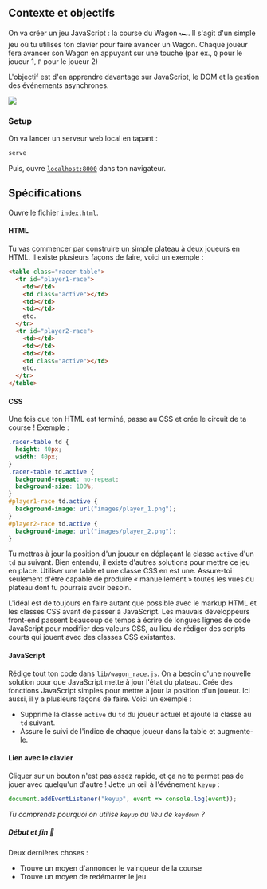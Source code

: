## Contexte et objectifs

On va créer un jeu JavaScript : la course du Wagon 🏎. Il s'agit d'un simple jeu où tu utilises ton clavier pour faire avancer un Wagon. Chaque joueur fera avancer son Wagon en appuyant sur une touche (par ex., `Q` pour le joueur 1, `P` pour le joueur 2)

L'objectif est d'en apprendre davantage sur JavaScript, le DOM et la gestion des événements asynchrones.

![](https://raw.githubusercontent.com/lewagon/fullstack-images/master/frontend/wagon_race.gif)

### Setup

On va lancer un serveur web local en tapant :

```bash
serve
```

Puis, ouvre [`localhost:8000`](http://localhost:8000) dans ton navigateur.

## Spécifications

Ouvre le fichier `index.html`.

#### HTML

Tu vas commencer par construire un simple plateau à deux joueurs en HTML. Il existe plusieurs façons de faire, voici un exemple :

```html
<table class="racer-table">
  <tr id="player1-race">
    <td></td>
    <td class="active"></td>
    <td></td>
    <td></td>
    etc.
  </tr>
  <tr id="player2-race">
    <td></td>
    <td></td>
    <td></td>
    <td class="active"></td>
    etc.
  </tr>
</table>
```

#### CSS

Une fois que ton HTML est terminé, passe au CSS et crée le circuit de ta course ! Exemple :

```css
.racer-table td {
  height: 40px;
  width: 40px;
}
.racer-table td.active {
  background-repeat: no-repeat;
  background-size: 100%;
}
#player1-race td.active {
  background-image: url("images/player_1.png");
}
#player2-race td.active {
  background-image: url("images/player_2.png");
}
```

Tu mettras à jour la position d'un joueur en déplaçant la classe `active` d'un `td` au suivant. Bien entendu, il existe d'autres solutions pour mettre ce jeu en place. Utiliser une table et une classe CSS en est une. Assure-toi seulement d'être capable de produire « manuellement » toutes les vues du plateau dont tu pourrais avoir besoin.

L'idéal est de toujours en faire autant que possible avec le markup HTML et les classes CSS avant de passer à JavaScript. Les mauvais développeurs front-end passent beaucoup de temps à écrire de longues lignes de code JavaScript pour modifier des valeurs CSS, au lieu de rédiger des scripts courts qui jouent avec des classes CSS existantes.

#### JavaScript

Rédige tout ton code dans `lib/wagon_race.js`. On a besoin d'une nouvelle solution pour que JavaScript mette à jour l'état du plateau. Crée des fonctions JavaScript simples pour mettre à jour la position d'un joueur. Ici aussi, il y a plusieurs façons de faire. Voici un exemple :

- Supprime la classe `active` du `td` du joueur actuel et ajoute la classe au `td` suivant.
- Assure le suivi de l'indice de chaque joueur dans la table et augmente-le.


#### Lien avec le clavier

Cliquer sur un bouton n'est pas assez rapide, et ça ne te permet pas de jouer avec quelqu'un d'autre ! Jette un œil à l'événement `keyup` :

```js
document.addEventListener("keyup", event => console.log(event));
```

_Tu comprends pourquoi on utilise `keyup` au lieu de `keydown` ?_

##### Début et fin 🏁

Deux dernières choses :

- Trouve un moyen d'annoncer le vainqueur de la course
- Trouve un moyen de redémarrer le jeu
